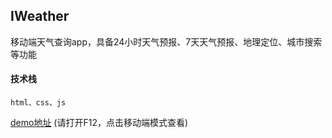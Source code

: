## IWeather
移动端天气查询app，具备24小时天气预报、7天天气预报、地理定位、城市搜索等功能

#### 技术栈
    html、css、js

[demo地址](https://tasoniv.github.io/music-demo/)
(请打开F12，点击移动端模式查看)
